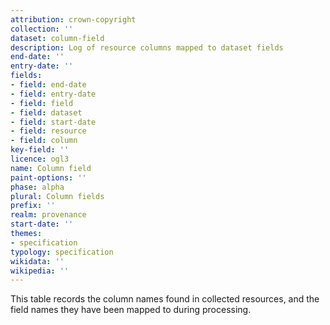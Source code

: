 ```yaml
---
attribution: crown-copyright
collection: ''
dataset: column-field
description: Log of resource columns mapped to dataset fields
end-date: ''
entry-date: ''
fields:
- field: end-date
- field: entry-date
- field: field
- field: dataset
- field: start-date
- field: resource
- field: column
key-field: ''
licence: ogl3
name: Column field
paint-options: ''
phase: alpha
plural: Column fields
prefix: ''
realm: provenance
start-date: ''
themes:
- specification
typology: specification
wikidata: ''
wikipedia: ''
---
```


This table records the column names found in collected resources, and the field names they have been mapped to during processing.
